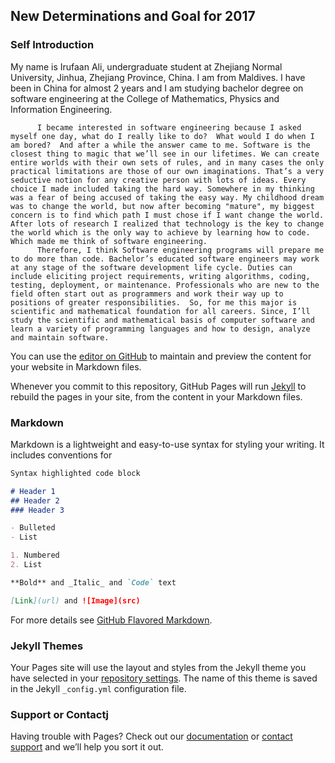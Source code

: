 ## New Determinations and Goal for 2017 

### Self Introduction

My name is Irufaan Ali, undergraduate student at Zhejiang Normal University, Jinhua, Zhejiang Province, China. I am from Maldives. I have been in China for almost 2 years and I am studying bachelor degree on software engineering at the College of Mathematics, Physics and Information Engineering.

          I became interested in software engineering because I asked myself one day, what do I really like to do?  What would I do when I am bored?  And after a while the answer came to me. Software is the closest thing to magic that we’ll see in our lifetimes. We can create entire worlds with their own sets of rules, and in many cases the only practical limitations are those of our own imaginations. That’s a very seductive notion for any creative person with lots of ideas. Every choice I made included taking the hard way. Somewhere in my thinking was a fear of being accused of taking the easy way. My childhood dream was to change the world, but now after becoming "mature", my biggest concern is to find which path I must chose if I want change the world. After lots of research I realized that technology is the key to change the world which is the only way to achieve by learning how to code. Which made me think of software engineering. 
          Therefore, I think Software engineering programs will prepare me to do more than code. Bachelor’s educated software engineers may work at any stage of the software development life cycle. Duties can include eliciting project requirements, writing algorithms, coding, testing, deployment, or maintenance. Professionals who are new to the field often start out as programmers and work their way up to positions of greater responsibilities.  So, for me this major is scientific and mathematical foundation for all careers. Since, I’ll study the scientific and mathematical basis of computer software and learn a variety of programming languages and how to design, analyze and maintain software. 


You can use the [editor on GitHub](https://github.com/irufaan/Irufaan.github.io/edit/master/README.md) to maintain and preview the content for your website in Markdown files.

Whenever you commit to this repository, GitHub Pages will run [Jekyll](https://jekyllrb.com/) to rebuild the pages in your site, from the content in your Markdown files.

### Markdown

Markdown is a lightweight and easy-to-use syntax for styling your writing. It includes conventions for

```markdown
Syntax highlighted code block

# Header 1
## Header 2
### Header 3

- Bulleted
- List

1. Numbered
2. List

**Bold** and _Italic_ and `Code` text

[Link](url) and ![Image](src)
```

For more details see [GitHub Flavored Markdown](https://guides.github.com/features/mastering-markdown/).

### Jekyll Themes

Your Pages site will use the layout and styles from the Jekyll theme you have selected in your [repository settings](https://github.com/irufaan/Irufaan.github.io/settings). The name of this theme is saved in the Jekyll `_config.yml` configuration file.

### Support or Contactj

Having trouble with Pages? Check out our [documentation](https://help.github.com/categories/github-pages-basics/) or [contact support](https://github.com/contact) and we’ll help you sort it out.
